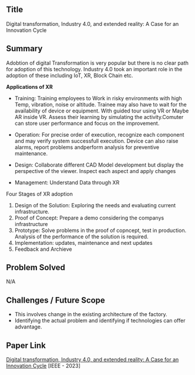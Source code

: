 ## Title

Digital transformation, Industry 4.0, and extended reality: A Case for an Innovation Cycle

## Summary
Adobtion of digital Transformation is very popular but there is no clear path for adoption of this technology. Industry 4.0 took an important role in the adoption of these including IoT, XR, Block Chain etc.

<b>Applications of XR</b>
- Training: Training employees to Work in risky environments with high Temp, vibration, noise or altitude. Trainee may also have to wait for the availability of device or equipment. With guided tour using VR or Maybe AR inside VR. Assess their learning by simulating the activity.Comuter can store user performance and focus on the improvement.

- Operation: For precise order of execution, recognize each component and may verify system successfull execution. Device can also raise alarms, report problems andperform analysis for preventive maintenance.

- Design: Collaborate different CAD Model development but display the perspective of the viewer. Inspect each aspect and apply changes

- Management: Understand Data through XR

Four Stages of XR adoption
1. Design of the Solution: Exploring the needs and evaluating current infrastructure.
2. Proof of Concept: Prepare a demo considering the companys infrastructure
3. Prototype: Solve problems in the proof of copncept, test in production. Analysis of the performance of the solution is required.
4. Implementation: updates, maintenance and next updates
5. Feedback and Archieve  

## Problem Solved
N/A 

## Challenges / Future Scope
- This involves change in the existing architecture of the factory.
- Identifying the actual problem and identifying if technologies can offer advantage.

## Paper Link

[Digital transformation, Industry 4.0, and extended reality: A Case for an Innovation Cycle](https://ieeexplore.ieee.org/document/10190240) [IEEE - 2023]


